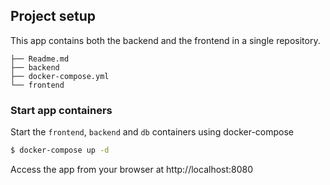 ## Project setup
This app contains both the backend and the frontend in a single repository.
```	
├── Readme.md
├── backend
├── docker-compose.yml
└── frontend
```

### Start app containers

Start the `frontend`, `backend` and `db` containers using docker-compose

```	bash
$ docker-compose up -d 
```
Access the app from your browser at http://localhost:8080
